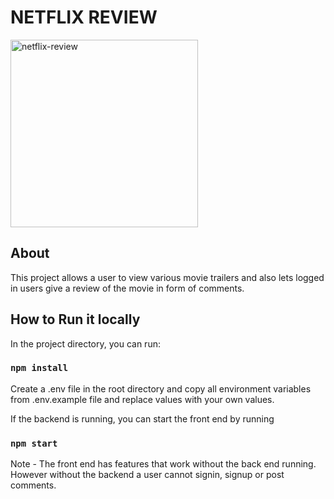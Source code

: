 # NETFLIX REVIEW

<img src="./src/assets/background-landing.jpg" alt="netflix-review" width="300" height="300">

## About

This project allows a user to view various movie trailers and also lets logged in users give a review of the movie in form of comments.

## How to Run it locally

In the project directory, you can run:

### `npm install`

Create a .env file in the root directory and copy all environment variables from .env.example file and replace values with your own values.

If the backend is running, you can start the front end by running

### `npm start`

Note - The front end has features that work without the back end running. However without the backend a user cannot signin, signup or post comments.
